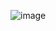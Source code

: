 ![image](https://github.com/barangulmus/ProjectArchive/assets/149194958/de7a67e8-be2d-4ecf-9152-5c1297cd77e5)
